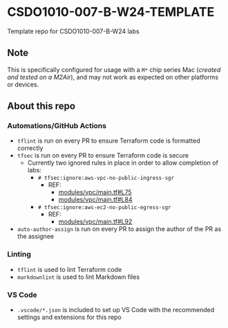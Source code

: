 # CSDO1010-007-B-W24-TEMPLATE

Template repo for CSDO1010-007-B-W24 labs

## Note

This is specifically configured for usage with a `M*` chip series Mac (_created and tested on a M2Air_), and may not work as expected on other platforms or devices.  

## About this repo

### Automations/GitHub Actions

- `tflint` is run on every PR to ensure Terraform code is formatted correctly
- `tfsec` is run on every PR to ensure Terraform code is secure
  - Currently two ignored rules in place in order to allow completion of labs:
    - `# tfsec:ignore:aws-vpc-no-public-ingress-sgr`
      - REF:
        - [modules/vpc/main.tf#L75](https://github.com/justin-irl/CSDO1010-007-B-W24-TEMPLATE/blob/main/modules/vpc/main.tf#L75)
        - [modules/vpc/main.tf#L84](https://github.com/justin-irl/CSDO1010-007-B-W24-TEMPLATE/blob/main/modules/vpc/main.tf#L84)
    - `# tfsec:ignore:aws-ec2-no-public-egress-sgr`
      - REF:
        - [modules/vpc/main.tf#L92](https://github.com/justin-irl/CSDO1010-007-B-W24-TEMPLATE/blob/main/modules/vpc/main.tf#L92>)
- `auto-author-assign` is run on every PR to assign the author of the PR as the assignee

### Linting

- `tflint` is used to lint Terraform code
- `markdownlint` is used to lint Markdown files

### VS Code

- `.vscode/*.json` is included to set up VS Code with the recommended settings and extensions for this repo
